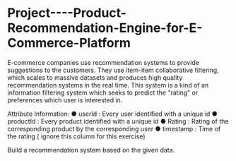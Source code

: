 # Project----Product-Recommendation-Engine-for-E-Commerce-Platform

E-commerce companies use recommendation systems to provide suggestions to the customers. They use item-item collaborative filtering, which scales to massive datasets and produces high quality recommendation systems in the real time. This system is a kind of an information filtering system which seeks to predict the "rating" or preferences which user is interested in.

Attribute Information:
● userId : Every user identified with a unique id
● productId : Every product identified with a unique id
● Rating : Rating of the corresponding product by the corresponding user
● timestamp : Time of the rating ( ignore this column for this exercise)

Build a recommendation system based on the given data.

